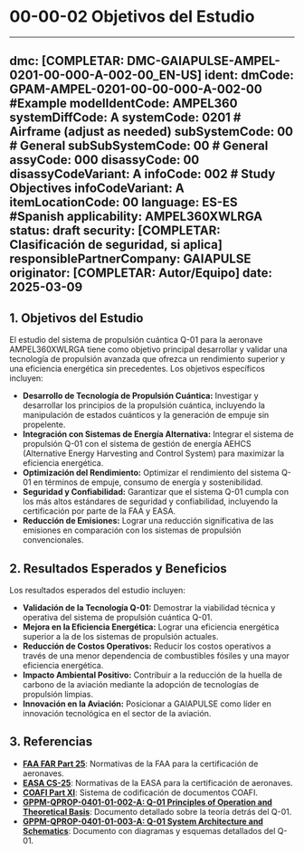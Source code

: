 # 00-00-02 Objetivos del Estudio

---
dmc: [COMPLETAR: DMC-GAIAPULSE-AMPEL-0201-00-000-A-002-00_EN-US]
ident:
  dmCode: GPAM-AMPEL-0201-00-00-000-A-002-00  #Example
  modelIdentCode: AMPEL360
  systemDiffCode: A
  systemCode: 0201 # Airframe (adjust as needed)
  subSystemCode: 00 # General
  subSubSystemCode: 00 # General
  assyCode: 000
  disassyCode: 00
  disassyCodeVariant: A
  infoCode: 002  # Study Objectives
  infoCodeVariant: A
  itemLocationCode: 00
  language: ES-ES #Spanish
applicability: AMPEL360XWLRGA
status: draft
security: [COMPLETAR: Clasificación de seguridad, si aplica]
responsiblePartnerCompany: GAIAPULSE
originator: [COMPLETAR: Autor/Equipo]
date: 2025-03-09
---

## 1. Objetivos del Estudio

El estudio del sistema de propulsión cuántica Q-01 para la aeronave AMPEL360XWLRGA tiene como objetivo principal desarrollar y validar una tecnología de propulsión avanzada que ofrezca un rendimiento superior y una eficiencia energética sin precedentes. Los objetivos específicos incluyen:

*   **Desarrollo de Tecnología de Propulsión Cuántica:** Investigar y desarrollar los principios de la propulsión cuántica, incluyendo la manipulación de estados cuánticos y la generación de empuje sin propelente.
*   **Integración con Sistemas de Energía Alternativa:** Integrar el sistema de propulsión Q-01 con el sistema de gestión de energía AEHCS (Alternative Energy Harvesting and Control System) para maximizar la eficiencia energética.
*   **Optimización del Rendimiento:** Optimizar el rendimiento del sistema Q-01 en términos de empuje, consumo de energía y sostenibilidad.
*   **Seguridad y Confiabilidad:** Garantizar que el sistema Q-01 cumpla con los más altos estándares de seguridad y confiabilidad, incluyendo la certificación por parte de la FAA y EASA.
*   **Reducción de Emisiones:** Lograr una reducción significativa de las emisiones en comparación con los sistemas de propulsión convencionales.

## 2. Resultados Esperados y Beneficios

Los resultados esperados del estudio incluyen:

*   **Validación de la Tecnología Q-01:** Demostrar la viabilidad técnica y operativa del sistema de propulsión cuántica Q-01.
*   **Mejora en la Eficiencia Energética:** Lograr una eficiencia energética superior a la de los sistemas de propulsión actuales.
*   **Reducción de Costos Operativos:** Reducir los costos operativos a través de una menor dependencia de combustibles fósiles y una mayor eficiencia energética.
*   **Impacto Ambiental Positivo:** Contribuir a la reducción de la huella de carbono de la aviación mediante la adopción de tecnologías de propulsión limpias.
*   **Innovación en la Aviación:** Posicionar a GAIAPULSE como líder en innovación tecnológica en el sector de la aviación.

## 3. Referencias

- **[FAA FAR Part 25](https://www.faa.gov/regulations_policies/faa_regulations/)**: Normativas de la FAA para la certificación de aeronaves.
- **[EASA CS-25](https://www.easa.europa.eu/document-library/certification-specifications/cs-25-aircraft)**: Normativas de la EASA para la certificación de aeronaves.
- **[COAFI Part XI](docs/COAFI/PartXI/DocumentationManagement/CodingSystem/)**: Sistema de codificación de documentos COAFI.
- **[GPPM-QPROP-0401-01-002-A: Q-01 Principles of Operation and Theoretical Basis](docs/GPPM/QPROP/GPPM-QPROP-0401-01-002-A.md)**: Documento detallado sobre la teoría detrás del Q-01.
- **[GPPM-QPROP-0401-01-003-A: Q-01 System Architecture and Schematics](docs/GPPM/QPROP/GPPM-QPROP-0401-01-003-A.md)**: Documento con diagramas y esquemas detallados del Q-01.
